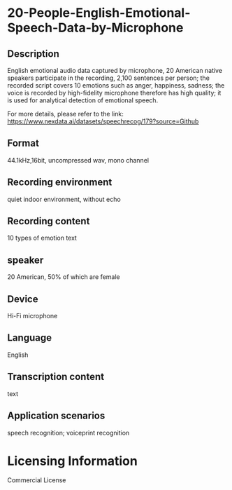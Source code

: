# 20-People-English-Emotional-Speech-Data-by-Microphone


## Description
English emotional audio data captured by microphone, 20 American native speakers participate in the recording, 2,100 sentences per person; the recorded script covers 10 emotions such as anger, happiness, sadness; the voice is recorded by high-fidelity microphone therefore has high quality; it is used for analytical detection of emotional speech.

For more details, please refer to the link: https://www.nexdata.ai/datasets/speechrecog/179?source=Github


## Format
44.1kHz,16bit, uncompressed wav, mono channel

## Recording environment
quiet indoor environment, without echo

## Recording content
10 types of emotion text

## speaker
20 American, 50% of which are female

## Device
Hi-Fi microphone

## Language
English

## Transcription content
text

## Application scenarios
speech recognition; voiceprint recognition

# Licensing Information
Commercial License
